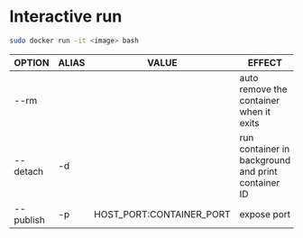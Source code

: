 # Interactive run

```sh
sudo docker run -it <image> bash
```

| OPTION    | ALIAS | VALUE                    | EFFECT                                             |
| --------- | ----- | ------------------------ | -------------------------------------------------- |
| --rm      |       |                          | auto remove the container when it exits            |
| --detach  | -d    |                          | run container in background and print container ID |
| --publish | -p    | HOST_PORT:CONTAINER_PORT | expose port                                        |
